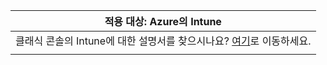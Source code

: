 |적용 대상: Azure의 Intune |
|--|
|클래식 콘솔의 Intune에 대한 설명서를 찾으시나요? [여기](/intune/introduction-intune?toc=/intune-classic/toc.json)로 이동하세요.|
| |
